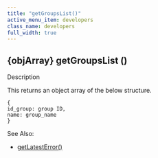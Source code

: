 ```yaml
---
title: "getGroupsList()"
active_menu_item: developers
class_name: developers
full_width: true
---
```



## {objArray} getGroupsList ()

Description

This returns an object array of the below structure.

    {
    id_group: group ID,
    name: group_name
    }
   

See Also:

 - [getLatestError()](../../ssj-object/miscellaneous/getlatesterror)

